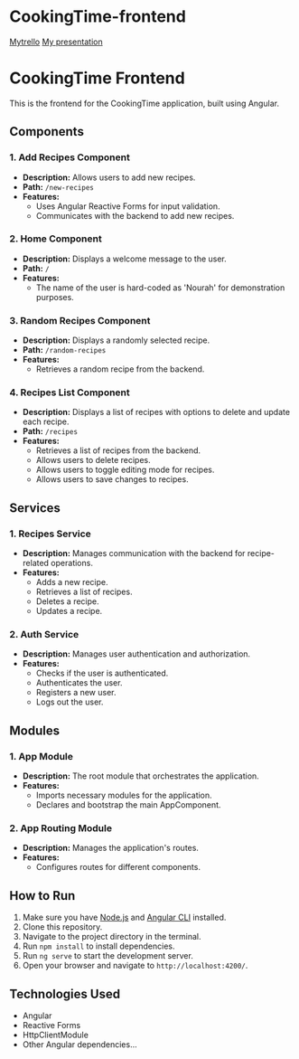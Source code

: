 # CookingTime-frontend
[Mytrello](https://trello.com/b/996uo2Wb/my-project)
[My presentation](https://prezi.com/p/edit/izsiuxdvmjvp/)
# CookingTime Frontend

This is the frontend for the CookingTime application, built using Angular.

## Components

### 1. Add Recipes Component

- **Description:** Allows users to add new recipes.
- **Path:** `/new-recipes`
- **Features:**
  - Uses Angular Reactive Forms for input validation.
  - Communicates with the backend to add new recipes.

### 2. Home Component

- **Description:** Displays a welcome message to the user.
- **Path:** `/`
- **Features:**
  - The name of the user is hard-coded as 'Nourah' for demonstration purposes.

### 3. Random Recipes Component

- **Description:** Displays a randomly selected recipe.
- **Path:** `/random-recipes`
- **Features:**
  - Retrieves a random recipe from the backend.

### 4. Recipes List Component

- **Description:** Displays a list of recipes with options to delete and update each recipe.
- **Path:** `/recipes`
- **Features:**
  - Retrieves a list of recipes from the backend.
  - Allows users to delete recipes.
  - Allows users to toggle editing mode for recipes.
  - Allows users to save changes to recipes.

## Services

### 1. Recipes Service

- **Description:** Manages communication with the backend for recipe-related operations.
- **Features:**
  - Adds a new recipe.
  - Retrieves a list of recipes.
  - Deletes a recipe.
  - Updates a recipe.

### 2. Auth Service

- **Description:** Manages user authentication and authorization.
- **Features:**
  - Checks if the user is authenticated.
  - Authenticates the user.
  - Registers a new user.
  - Logs out the user.

## Modules

### 1. App Module

- **Description:** The root module that orchestrates the application.
- **Features:**
  - Imports necessary modules for the application.
  - Declares and bootstrap the main AppComponent.

### 2. App Routing Module

- **Description:** Manages the application's routes.
- **Features:**
  - Configures routes for different components.

## How to Run

1. Make sure you have [Node.js](https://nodejs.org/) and [Angular CLI](https://angular.io/cli) installed.
2. Clone this repository.
3. Navigate to the project directory in the terminal.
4. Run `npm install` to install dependencies.
5. Run `ng serve` to start the development server.
6. Open your browser and navigate to `http://localhost:4200/`.

## Technologies Used

- Angular
- Reactive Forms
- HttpClientModule
- Other Angular dependencies...
